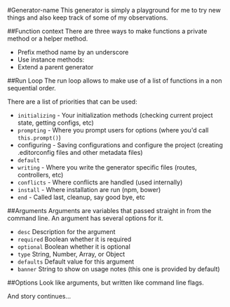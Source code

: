 #Generator-name
This generator is simply a playground for me to try new things and also keep track of some of my observations.

##Function context
There are three ways to make functions a private method or a helper method.
* Prefix method name by an underscore
* Use instance methods:
* Extend a parent generator

##Run Loop
The run loop allows to make use of a list of functions in a non sequential order.

There are a list of priorities that can be used:
* `initializing` - Your initialization methods (checking current project state, getting configs, etc)
* `prompting` - Where you prompt users for options (where you'd call `this.prompt()`)
* configuring - Saving configurations and configure the project (creating .editorconfig files and other metadata files)
* `default`
* `writing` - Where you write the generator specific files (routes, controllers, etc)
* `conflicts` - Where conflicts are handled (used internally)
* `install` - Where installation are run (npm, bower)
* `end` - Called last, cleanup, say good bye, etc

##Arguments
Arguments are variables that passed straight in from the command line.
An argument has several options for it.
* `desc` Description for the argument
* `required` Boolean whether it is required
* `optional` Boolean whether it is optional
* `type` String, Number, Array, or Object
* `defaults` Default value for this argument
* `banner` String to show on usage notes (this one is provided by default)

##Options
Look like arguments, but written like command line flags.

And story continues...

